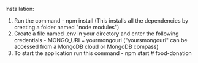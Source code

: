 Installation:
1. Run the command - npm install (This installs all the dependencies by creating a folder named "node modules")
2. Create a file named .env in your directory and enter the following credentials - MONGO_URI = yourmongouri ("yoursmongouri" can be accessed from a MongoDB cloud or MongoDB compass)
3. To start the application run this command - npm start
#   f o o d - d o n a t i o n 
 
 
